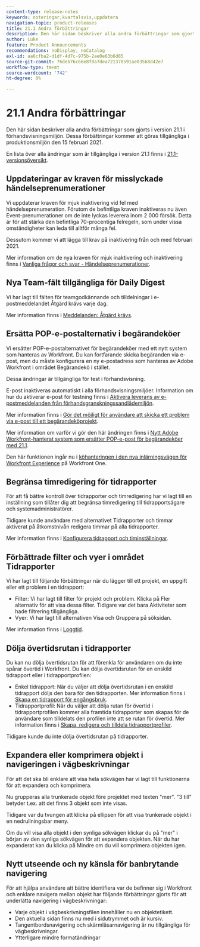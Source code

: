 ```yaml
---
content-type: release-notes
keywords: noteringar,kvartalsvis,uppdatera
navigation-topic: product-releases
title: 21.1 Andra förbättringar
description: Den här sidan beskriver alla andra förbättringar som gjorts i version 21.1 i förhandsvisningsmiljön. Dessa förbättringar kommer att göras tillgängliga i produktionsmiljön den 15 februari 2021.
author: Luke
feature: Product Announcements
recommendations: noDisplay, noCatalog
exl-id: aa6cfba2-d1df-4d7c-975b-2ae0e63b6d85
source-git-commit: 76deb76c66e8f8a7dea721378591ae035b8d42e7
workflow-type: tm+mt
source-wordcount: '742'
ht-degree: 0%

---
```


# 21.1 Andra förbättringar

Den här sidan beskriver alla andra förbättringar som gjorts i version 21.1 i förhandsvisningsmiljön. Dessa förbättringar kommer att göras tillgängliga i produktionsmiljön den 15 februari 2021.

En lista över alla ändringar som är tillgängliga i version 21.1 finns i [21.1-versionsöversikt](../../../product-announcements/product-releases/21.1-release-activity/21-1-release-overview.md).

## Uppdateringar av kraven för misslyckade händelseprenumerationer

Vi uppdaterar kraven för mjuk inaktivering vid fel med händelseprenumeration. Förutom de befintliga kraven inaktiveras nu även Event-prenumerationer om de inte lyckas leverera inom 2 000 försök. Detta är för att stärka den befintliga 70-procentiga felregeln, som under vissa omständigheter kan leda till alltför många fel.

Dessutom kommer vi att lägga till krav på inaktivering från och med februari 2021.

Mer information om de nya kraven för mjuk inaktivering och inaktivering finns i [Vanliga frågor och svar - Händelseprenumerationer](../../../wf-api/general/event-subs-faq.md).

## Nya Team-fält tillgängliga för Daily Digest

Vi har lagt till fälten för teamgodkännande och tilldelningar i e-postmeddelandet Åtgärd krävs varje dag.

Mer information finns i [Meddelanden: Åtgärd krävs](../../../workfront-basics/using-notifications/notifications-action-needed.md).

## Ersätta POP-e-postalternativ i begärandeköer

Vi ersätter POP-e-postalternativet för begärandeköer med ett nytt system som hanteras av Workfront. Du kan fortfarande skicka begäranden via e-post, men du måste konfigurera en ny e-postadress som hanteras av Adobe Workfront i området Begärandekö i stället.

Dessa ändringar är tillgängliga för test i förhandsvisning.

E-post inaktiveras automatiskt i alla förhandsvisningsmiljöer. Information om hur du aktiverar e-post för testning finns i [Aktivera leverans av e-postmeddelanden från förhandsgranskningssandlådemiljön](../../../workfront-basics/using-notifications/enable-delivery-emails-from-preview-sandbox-environment.md).

Mer information finns i [Gör det möjligt för användare att skicka ett problem via e-post till ett begärandeköprojekt](/help/quicksilver/manage-work/requests/create-requests/enable-email-issues-into-projects.md).

Mer information om varför vi gör den här ändringen finns i [Nytt Adobe Workfront-hanterat system som ersätter POP-e-post för begärandeköer med 21.1](../../../product-announcements/announcements/announcement-archive/pop-removal-request-queue.md).

Den här funktionen ingår nu i [köhanteringen i den nya inlärningsvägen för Workfront Experience](https://one.workfront.com/s/learningpath4/queue-management-MCYCJRWK36QZBP7PGMNDMSPRN3LE) på Workfront One.

## Begränsa timredigering för tidrapporter

För att få bättre kontroll över tidrapporter och timredigering har vi lagt till en inställning som tillåter dig att begränsa timredigering till tidrapportsägare och systemadministratörer.

Tidigare kunde användare med alternativet Tidrapporter och timmar aktiverat på åtkomstnivån redigera timmar på alla tidrapporter.

Mer information finns i [Konfigurera tidrapport och timinställningar](../../../administration-and-setup/set-up-workfront/configure-timesheets-schedules/timesheet-and-hour-preferences.md).

## Förbättrade filter och vyer i området Tidrapporter

Vi har lagt till följande förbättringar när du lägger till ett projekt, en uppgift eller ett problem i en tidrapport:

* Filter: Vi har lagt till filter för projekt och problem. Klicka på Fler alternativ för att visa dessa filter. Tidigare var det bara Aktiviteter som hade filtrering tillgängliga.
* Vyer: Vi har lagt till alternativen Visa och Gruppera på söksidan.

Mer information finns i [Loggtid](../../../timesheets/create-and-manage-timesheets/log-time.md).

## Dölja övertidsrutan i tidrapporter

Du kan nu dölja övertidsrutan för att förenkla för användaren om du inte spårar övertid i Workfront. Du kan dölja övertidsrutan för en enskild tidrapport eller i tidrapportprofilen:

* Enkel tidrapport: När du väljer att dölja övertidsrutan i en enskild tidrapport döljs den bara för den tidrapporten. Mer information finns i [Skapa en tidrapport för engångsbruk](../../../timesheets/create-and-manage-timesheets/create-tmshts.md).
* Tidrapportprofil: När du väljer att dölja rutan för övertid i tidrapportprofilen kommer alla framtida tidrapporter som skapas för de användare som tilldelats den profilen inte att se rutan för övertid. Mer information finns i [Skapa, redigera och tilldela tidrapportprofiler](../../../timesheets/create-and-manage-timesheets/create-timesheet-profiles.md).

Tidigare kunde du inte dölja övertidsrutan på tidrapporter.

## Expandera eller komprimera objekt i navigeringen i vägbeskrivningar

För att det ska bli enklare att visa hela sökvägen har vi lagt till funktionerna för att expandera och komprimera.

Nu grupperas alla trunkerade objekt före projektet med texten &quot;mer&quot;. &quot;3 till&quot; betyder t.ex. att det finns 3 objekt som inte visas.

Tidigare var du tvungen att klicka på ellipsen för att visa trunkerade objekt i en nedrullningsbar meny.

Om du vill visa alla objekt i den synliga sökvägen klickar du på &quot;mer&quot; i början av den synliga sökvägen för att expandera objekten. När du har expanderat kan du klicka på Mindre om du vill komprimera objekten igen.

## Nytt utseende och ny känsla för banbrytande navigering

För att hjälpa användare att bättre identifiera var de befinner sig i Workfront och enklare navigera mellan objekt har följande förbättringar gjorts för att underlätta navigering i vägbeskrivningar:

* Varje objekt i vägbeskrivningsfilen innehåller nu en objektetikett.
* Den aktuella sidan finns nu med i sidutrymmet och är kursiv.
* Tangentbordsnavigering och skärmläsarnavigering är nu tillgängliga för vägbeskrivningar.
* Ytterligare mindre formatändringar

